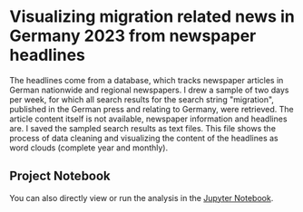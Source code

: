 # Visualizing migration related news in Germany 2023 from newspaper headlines

The headlines come from a database, which tracks newspaper articles in German nationwide
and regional newspapers. I drew a sample of two days per week, for which all search results for the search string "migration",
published in the German press and relating to Germany, were retrieved. The article content itself is not available,
newspaper information and headlines are.
I saved the sampled search results as text files. This file shows the process of data cleaning and visualizing the
content of the headlines as word clouds (complete year and monthly).

## Project Notebook

You can also directly view or run the analysis in the [Jupyter Notebook](https://github.com/timmueller0/data_projects_misc/blob/main/projects/Migration_media_trends/Migration%20Media%20Trends%20in%202023.ipynb).
